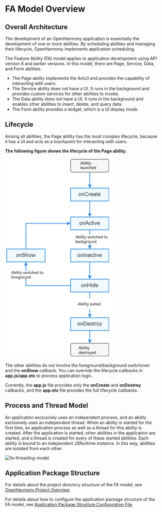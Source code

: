 # FA Model Overview

## Overall Architecture
The development of an OpenHarmony application is essentially the development of one or more abilities. By scheduling abilities and managing their lifecycle, OpenHarmony implements application scheduling.

The Feature Ability (FA) model applies to application development using API version 8 and earlier versions. In this model, there are Page, Service, Data, and Form abilities.  
- The Page ability implements the ArkUI and provides the capability of interacting with users.
- The Service ability does not have a UI. It runs in the background and provides custom services for other abilities to invoke. 
- The Data ability does not have a UI. It runs in the background and enables other abilities to insert, delete, and query data.
- The Form ability provides a widget, which is a UI display mode.

## Lifecycle

Among all abilities, the Page ability has the most complex lifecycle, because it has a UI and acts as a touchpoint for interacting with users.

**The following figure shows the lifecycle of the Page ability.**

![fa-pageAbility-lifecycle](figures/fa-pageAbility-lifecycle.png)

The other abilities do not involve the foreground/background switchover and the **onShow** callback.
You can override the lifecycle callbacks in **app.js/app.ets** to process application logic.

Currently, the **app.js** file provides only the **onCreate** and **onDestroy** callbacks, and the **app.ets** file provides the full lifecycle callbacks.


## Process and Thread Model
An application exclusively uses an independent process, and an ability exclusively uses an independent thread. When an ability is started for the first time, an application process as well as a thread for this ability is created. After the application is started, other abilities in the application are started, and a thread is created for every of these started abilities. Each ability is bound to an independent JSRuntime instance. In this way, abilities are isolated from each other.

![fa-threading-model](figures/fa-threading-model.png)

## Application Package Structure

For details about the project directory structure of the FA model, see [OpenHarmony Project Overview](https://developer.harmonyos.com/en/docs/documentation/doc-guides/ohos-project-overview-0000001218440650#section4154183910141).

For details about how to configure the application package structure of the FA model, see [Application Package Structure Configuration File](../quick-start/package-structure.md).
